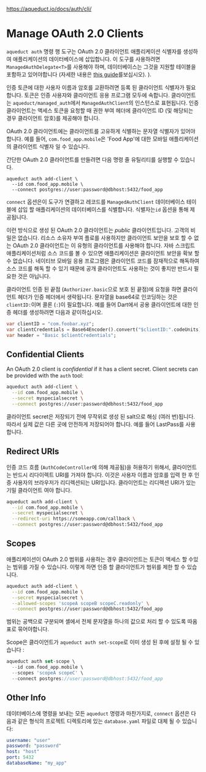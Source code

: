 https://aqueduct.io/docs/auth/cli/

# Manage OAuth 2.0 Clients

`aqueduct auth` 명령 행 도구는 OAuth 2.0 클라이언트 애플리케이션 식별자를 생성하여 애플리케이션의 데이터베이스에 삽입합니다. 이 도구를 사용하려면 `ManagedAuthDelegate<T>`를 사용해야 하며, 데이터베이스는 그것을 지원할 테이블을 포함하고 있어야합니다 (자세한 내용은 [this guide](https://aqueduct.io/docs/auth/server/)를보십시오). ).

인증 토큰에 대한 사용자 이름과 암호를 교환하려면 등록 된 클라이언트 식별자가 필요합니다. 토큰은 인증 사용자와 클라이언트 응용 프로그램 모두에 속합니다. 클라이언트는 `aqueduct/managed_auth`에서 `ManagedAuthClient`의 인스턴스로 표현됩니다. 인증 클라이언트는 액세스 토큰을 요청할 때 권한 부여 헤더에 클라이언트 ID (및 해당되는 경우 클라이언트 암호)를 제공해야 합니다.

OAuth 2.0 클라이언트에는 클라이언트를 고유하게 식별하는 문자열 식별자가 있어야 합니다. 예를 들어, `com.food_app.mobile`은 'Food App'에 대한 모바일 애플리케이션의 클라이언트 식별자 일 수 있습니다.

간단한 OAuth 2.0 클라이언트를 만들려면 다음 명령 줄 유틸리티를 실행할 수 있습니다.

```
aqueduct auth add-client \
  --id com.food_app.mobile \
  --connect postgres://user:password@dbhost:5432/food_app
```

`connect` 옵션은이 도구가 연결하고 레코드를 `ManagedAuthClient` 데이터베이스 테이블에 삽입 할 애플리케이션의 데이터베이스를 식별합니다. 식별자는`id` 옵션을 통해 제공됩니다.

이런 방식으로 생성 된 OAuth 2.0 클라이언트는 *public* 클라이언트입니다. 고객의 비밀은 없습니다. 리소스 소유자 부여 플로를 사용하지만 클라이언트 보안을 보호 할 수 없는 OAuth 2.0 클라이언트는 이 유형의 클라이언트를 사용해야 합니다. 자바 스크립트 애플리케이션처럼 소스 코드를 볼 수 있으면 애플리케이션은 클라이언트 보안을 확보 할 수 없습니다. 네이티브 모바일 응용 프로그램은 클라이언트 코드를 잠재적으로 해독하여 소스 코드를 해독 할 수 있기 때문에 공개 클라이언트도 사용하는 것이 좋지만 반드시 필요한 것은 아닙니다.

클라이언트 인증 된 끝점 (`Authorizer.basic`으로 보호 된 끝점)에 요청을 하면 클라이언트 헤더가 인증 헤더에서 생략됩니다. 문자열을 base64로 인코딩하는 것은 `clientID:`이며 콜론 (`:`)이 필요합니다. 예를 들어 Dart에서 공용 클라이언트에 대한 인증 헤더를 생성하려면 다음과 같이하십시오.

```dart
var clientID = "com.foobar.xyz";
var clientCredentials = Base64Encoder().convert("$clientID:".codeUnits);
var header = "Basic $clientCredentials";
```

## Confidential Clients

An OAuth 2.0 client is *confidential* if it has a client secret. Client secrets can be provided with the `auth` tool:

```sh
aqueduct auth add-client \
  --id com.food_app.mobile \
  --secret myspecialsecret \
  --connect postgres://user:password@dbhost:5432/food_app
```

클라이언트 secret은 저장되기 전에 무작위로 생성 된 salt으로 해싱 (여러 번)됩니다. 따라서 실제 값은 다른 곳에 안전하게 저장되어야 합니다. 예를 들어 LastPass를 사용합니다.

## Redirect URIs

인증 코드 흐름 (`AuthCodeController`에 의해 제공됨)을 허용하기 위해서, 클라이언트는 반드시 리다이렉트 URI를 가져야 합니다. 이것은 사용자 이름과 암호를 입력 한 후 인증 사용자의 브라우저가 리디렉션되는 URI입니다. 클라이언트는 리디렉션 URI가 있는 기밀 클라이언트 여야 합니다.

```sh
aqueduct auth add-client \
  --id com.food_app.mobile \
  --secret myspecialsecret \
  --redirect-uri https://someapp.com/callback \
  --connect postgres://user:password@dbhost:5432/food_app
```

## Scopes

애플리케이션이 OAuth 2.0 범위를 사용하는 경우 클라이언트는 토큰이 액세스 할 수있는 범위를 가질 수 있습니다. 이렇게 하면 인증 할 클라이언트가 범위를 제한 할 수 있습니다.

```sh
aqueduct auth add-client \
  --id com.food_app.mobile \
  --secret myspecialsecret \
  --allowed-scopes 'scopeA scopeB scopeC.readonly' \
  --connect postgres://user:password@dbhost:5432/food_app
```

범위는 공백으로 구분되며 셸에서 전체 문자열을 하나의 값으로 처리 할 수 있도록 따옴표로 묶어야합니다.

Scope은 클라이언트가 `aqueduct auth set-scope`로 이미 생성 된 후에 설정 될 수 있습니다 :

```dart
aqueduct auth set-scope \
  --id com.food_app.mobile \
  --scopes 'scopeA scopeC' \
  --connect postgres://user:password@dbhost:5432/food_app
```

## Other Info

데이터베이스에 명령을 보내는 모든 `aqueduct` 명령과 마찬가지로, `connect` 옵션은 다음과 같은 형식의 프로젝트 디렉토리에 있는 `database.yaml` 파일로 대체 될 수 있습니다:

```yaml
username: "user"
password: "password"
host: "host"
port: 5432
databaseName: "my_app"
```